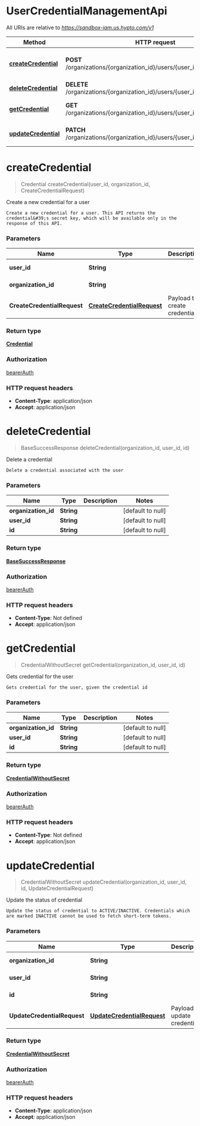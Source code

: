# UserCredentialManagementApi

All URIs are relative to *https://sandbox-iam.us.hypto.com/v1*

Method | HTTP request | Description
------------- | ------------- | -------------
[**createCredential**](UserCredentialManagementApi.md#createCredential) | **POST** /organizations/{organization_id}/users/{user_id}/credentials | Create a new credential for a user
[**deleteCredential**](UserCredentialManagementApi.md#deleteCredential) | **DELETE** /organizations/{organization_id}/users/{user_id}/credentials/{id} | Delete a credential
[**getCredential**](UserCredentialManagementApi.md#getCredential) | **GET** /organizations/{organization_id}/users/{user_id}/credentials/{id} | Gets credential for the user
[**updateCredential**](UserCredentialManagementApi.md#updateCredential) | **PATCH** /organizations/{organization_id}/users/{user_id}/credentials/{id} | Update the status of credential


<a name="createCredential"></a>
# **createCredential**
> Credential createCredential(user\_id, organization\_id, CreateCredentialRequest)

Create a new credential for a user

    Create a new credential for a user. This API returns the credential&#39;s secret key, which will be available only in the response of this API.

### Parameters

Name | Type | Description  | Notes
------------- | ------------- | ------------- | -------------
 **user\_id** | **String**|  | [default to null]
 **organization\_id** | **String**|  | [default to null]
 **CreateCredentialRequest** | [**CreateCredentialRequest**](../Models/CreateCredentialRequest.md)| Payload to create credential |

### Return type

[**Credential**](../Models/Credential.md)

### Authorization

[bearerAuth](../README.md#bearerAuth)

### HTTP request headers

- **Content-Type**: application/json
- **Accept**: application/json

<a name="deleteCredential"></a>
# **deleteCredential**
> BaseSuccessResponse deleteCredential(organization\_id, user\_id, id)

Delete a credential

    Delete a credential associated with the user

### Parameters

Name | Type | Description  | Notes
------------- | ------------- | ------------- | -------------
 **organization\_id** | **String**|  | [default to null]
 **user\_id** | **String**|  | [default to null]
 **id** | **String**|  | [default to null]

### Return type

[**BaseSuccessResponse**](../Models/BaseSuccessResponse.md)

### Authorization

[bearerAuth](../README.md#bearerAuth)

### HTTP request headers

- **Content-Type**: Not defined
- **Accept**: application/json

<a name="getCredential"></a>
# **getCredential**
> CredentialWithoutSecret getCredential(organization\_id, user\_id, id)

Gets credential for the user

    Gets credential for the user, given the credential id

### Parameters

Name | Type | Description  | Notes
------------- | ------------- | ------------- | -------------
 **organization\_id** | **String**|  | [default to null]
 **user\_id** | **String**|  | [default to null]
 **id** | **String**|  | [default to null]

### Return type

[**CredentialWithoutSecret**](../Models/CredentialWithoutSecret.md)

### Authorization

[bearerAuth](../README.md#bearerAuth)

### HTTP request headers

- **Content-Type**: Not defined
- **Accept**: application/json

<a name="updateCredential"></a>
# **updateCredential**
> CredentialWithoutSecret updateCredential(organization\_id, user\_id, id, UpdateCredentialRequest)

Update the status of credential

    Update the status of credential to ACTIVE/INACTIVE. Credentials which are marked INACTIVE cannot be used to fetch short-term tokens.

### Parameters

Name | Type | Description  | Notes
------------- | ------------- | ------------- | -------------
 **organization\_id** | **String**|  | [default to null]
 **user\_id** | **String**|  | [default to null]
 **id** | **String**|  | [default to null]
 **UpdateCredentialRequest** | [**UpdateCredentialRequest**](../Models/UpdateCredentialRequest.md)| Payload to update credential |

### Return type

[**CredentialWithoutSecret**](../Models/CredentialWithoutSecret.md)

### Authorization

[bearerAuth](../README.md#bearerAuth)

### HTTP request headers

- **Content-Type**: application/json
- **Accept**: application/json

